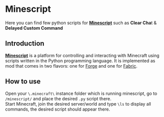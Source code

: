 # Minescript
Here you can find few python scripts for [**Minescript**](https://github.com/maxuser0/minescript) such as **Clear Cha**t & **Delayed Custom Command**
## Introduction
[**Minescript**](https://github.com/maxuser0/minescript) is a platform for controlling and interacting with Minecraft
using scripts written in the Python programming language. It is implemented as
mod that comes in two flavors: one for [Forge](https://files.minecraftforge.net/net/minecraftforge/forge/) and one for [Fabric](https://fabricmc.net/).  

## How to use  
Open your `\.minecraft\` instance folder which is running minescript, go to `/minescript/` and place the desired `.py` script there.  
Start Minecraft, join the desired server/world and type `\ls` to display all commands, the desired script should appear there.  
